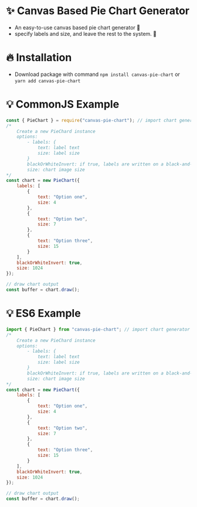 # ✨ Canvas Based Pie Chart Generator
- An easy-to-use canvas based pie chart generator 👀
- specify labels and size, and leave the rest to the system. 🦄

# 🔥 Installation
- Download package with command `npm install canvas-pie-chart` or `yarn add canvas-pie-chart`

# 💡 CommonJS Example
```js
const { PieChart } = require("canvas-pie-chart"); // import chart generator
/* 
    Create a new PieChard instance
    options:
        - labels: { 
            text: label text
            size: label size
        }
        blackOrWhiteInvert: if true, labels are written on a black-and-white basis else written in contrasting colors
        size: chart image size
*/
const chart = new PieChart({
    labels: [
        {
            text: "Option one",
            size: 4
        },
        {
            text: "Option two",
            size: 7
        },
        {
            text: "Option three",
            size: 15
        }
    ],
    blackOrWhiteInvert: true,
    size: 1024
});

// draw chart output
const buffer = chart.draw();
```
# 💡 ES6 Example
```js
import { PieChart } from "canvas-pie-chart"; // import chart generator
/* 
    Create a new PieChard instance
    options:
        - labels: { 
            text: label text
            size: label size
        }
        blackOrWhiteInvert: if true, labels are written on a black-and-white basis else written in contrasting colors
        size: chart image size
*/
const chart = new PieChart({
    labels: [
        {
            text: "Option one",
            size: 4
        },
        {
            text: "Option two",
            size: 7
        },
        {
            text: "Option three",
            size: 15
        }
    ],
    blackOrWhiteInvert: true,
    size: 1024
});

// draw chart output
const buffer = chart.draw();
```